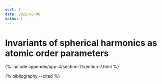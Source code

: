 ```yaml
---
sort: 7
date: 2022-03-08
maths: 1
---
```


# Invariants of spherical harmonics as atomic order parameters

{% include appendix/app-4/section-7/section-7.html %}

{% bibliography --cited %}
